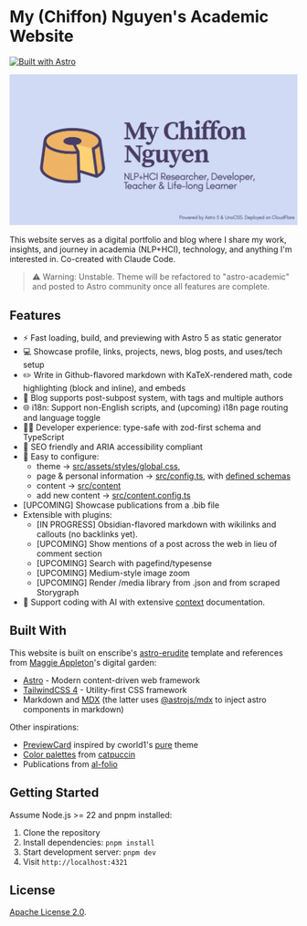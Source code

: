 # My (Chiffon) Nguyen's Academic Website

[![Built with Astro](https://astro.badg.es/v2/built-with-astro/tiny.svg)](https://astro.build)

![](public/img/social-preview.png)

This website serves as a digital portfolio and blog where I share my work, insights, and journey in
academia (NLP+HCI), technology, and anything I'm interested in. Co-created with Claude Code. 

> ⚠️ Warning: Unstable. Theme will be refactored to "astro-academic" and 
posted to Astro community once all features are complete.

## Features

- ⚡ Fast loading, build, and previewing with Astro 5 as static generator
- 💻 Showcase profile, links, projects, news, blog posts, and uses/tech setup
- ✏️ Write in Github-flavored markdown with KaTeX-rendered math, code highlighting (block and inline), 
and embeds
- 📝 Blog supports post-subpost system, with tags and multiple authors
- 🌐 i18n: Support non-English scripts, and (upcoming) i18n page routing and language toggle
- 👩‍💻 Developer experience: type-safe with zod-first schema and TypeScript
- 🔎 SEO friendly and ARIA accessibility compliant
- 🔧 Easy to configure: 
  - theme -> [src/assets/styles/global.css](src/assets/styles/global.css), 
  - page & personal information -> [src/config.ts](src/config.ts), with [defined schemas](src/lib/schemas.ts)
  - content -> [src/content](src/content)
  - add new content -> [src/content.config.ts](src/content.config.ts)
- [UPCOMING] Showcase publications from a .bib file
- Extensible with plugins:
  - [IN PROGRESS] Obsidian-flavored markdown with wikilinks and callouts (no backlinks yet).
  - [UPCOMING] Show mentions of a post across the web in lieu of comment section
  - [UPCOMING] Search with pagefind/typesense
  - [UPCOMING] Medium-style image zoom
  - [UPCOMING] Render /media library from .json and from scraped Storygraph
- 🤖 Support coding with AI with extensive [context](context) documentation.

## Built With

This website is built on enscribe's [astro-erudite](https://github.com/jktrn/astro-erudite)
template and references from [Maggie Appleton](https://github.com/MaggieAppleton/maggieappleton.com-V3)'s digital garden:

- [Astro](https://astro.build/) - Modern content-driven web framework
- [TailwindCSS 4](https://tailwindcss.com/) - Utility-first CSS framework
- Markdown and [MDX](https://mdxjs.com/) (the latter uses [@astrojs/mdx](https://docs.astro.build/en/guides/integrations-guide/mdx/) to inject astro components in markdown)

Other inspirations:

- [PreviewCard](src/components/blog/PreviewCard.astro) inspired by cworld1's
  [pure](https://astro-pure.js.org/) theme
- [Color palettes](src/assets/styles/global.css) from [catpuccin](https://catppuccin.com/palette/)
- Publications from [al-folio](https://github.com/alshedivat/al-folio)

## Getting Started

Assume Node.js >= 22 and pnpm installed:

1. Clone the repository
2. Install dependencies: `pnpm install`
3. Start development server: `pnpm dev`
4. Visit `http://localhost:4321`

## License

[Apache License 2.0](LICENSE).
